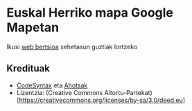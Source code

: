 # Euskal Herriko mapa Google Mapetan

Ikusi [web bertsioa](https://codesyntax.github.io/ehmapa) xehetasun guztiak lortzeko

## Kredituak

- [CodeSyntax](https://www.codesyntax.com/eu) eta [Ahotsak](https://ahotsak.eus)
- Lizentzia: (Creative Commons Aitortu-Partekat)[https://creativecommons.org/licenses/by-sa/3.0/deed.eu]
